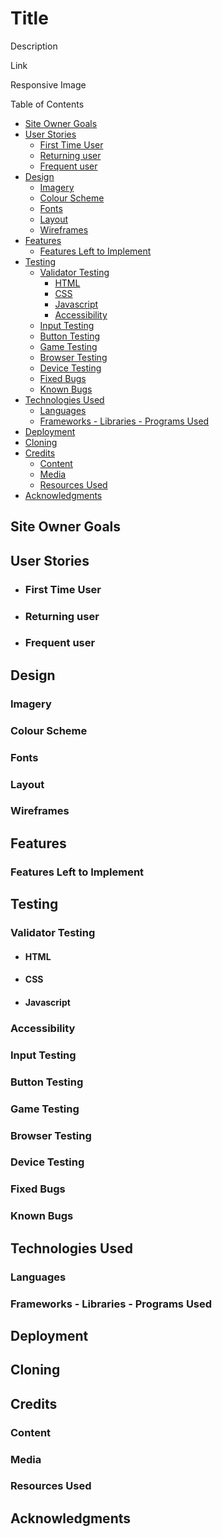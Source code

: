 # Title

Description

Link

Responsive Image


Table of Contents

  * [Site Owner Goals](#site-owner-goals)
  * [User Stories](#user-stories)
    + [First Time User](#first-time-user)
    + [Returning user](#returning-user)
    + [Frequent user](#frequent-user)
  * [Design](#design)
    + [Imagery](#imagery)
    + [Colour Scheme](#colour-scheme)
    + [Fonts](#fonts)
    + [Layout](#layout)
    + [Wireframes](#wireframes)
  * [Features](#features)
    + [Features Left to Implement](#features-left-to-implement)
  * [Testing](#testing)
    + [Validator Testing](#validator-testing)
      - [HTML](#html)
      - [CSS](#css)
      - [Javascript](#javascript)
      - [Accessibility](#accessibility)
    + [Input Testing](#input-testing)
    + [Button Testing](#button-testing)
    + [Game Testing](#game-testing)
    + [Browser Testing](#browser-testing)
    + [Device Testing](#device-testing)
    + [Fixed Bugs](#fixed-bugs)
    + [Known Bugs](#known-bugs)
  * [Technologies Used](#technologies-used)
    + [Languages](#languages)
    + [Frameworks - Libraries - Programs Used](#frameworks---libraries---programs-used)
  * [Deployment](#deployment)
  * [Cloning](#cloning)
  * [Credits](#credits)
    + [Content](#content)
    + [Media](#media)
    + [Resources Used](#resources-used)
  * [Acknowledgments](#acknowledgments)



## Site Owner Goals

## User Stories

- ### First Time User

- ### Returning user

- ### Frequent user


## Design

### Imagery

### Colour Scheme


### Fonts


### Layout


### Wireframes


## Features


### Features Left to Implement

## Testing

### Validator Testing
- #### HTML

- #### CSS

- #### Javascript


### Accessibility 


### Input Testing


### Button Testing


### Game Testing


### Browser Testing

    
### Device Testing


### Fixed Bugs


### Known Bugs


## Technologies Used

### Languages


### Frameworks - Libraries - Programs Used


## Deployment


## Cloning


## Credits


### Content


### Media


### Resources Used


## Acknowledgments
